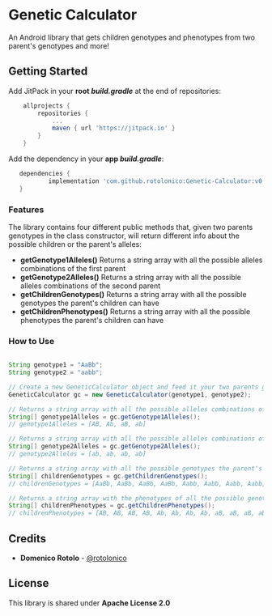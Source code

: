 # Genetic Calculator

An Android library that gets children genotypes and phenotypes from two parent's genotypes and more! 

## Getting Started

Add JitPack in your **root *build.gradle*** at the end of repositories:
```gradle
	allprojects {
		repositories {
			...
			maven { url 'https://jitpack.io' }
		}
	}
 ```
Add the dependency in your **app *build.gradle***:
 ```gradle
 	dependencies {
	        implementation 'com.github.rotolonico:Genetic-Calculator:v0.1'
	}
 ```

### Features

The library contains four different public methods that, given two parents genotypes in the class constructor, will return different info about the possible children or the parent's alleles:

* **getGenotype1Alleles()** Returns a string array with all the possible alleles combinations of the first parent
* **getGenotype2Alleles()** Returns a string array with all the possible alleles combinations of the second parent
* **getChildrenGenotypes()** Returns a string array with all the possible genotypes the parent's children can have
* **getChildrenPhenotypes()** Returns a string array with all the possible phenotypes the parent's children can have

### How to Use

```java

String genotype1 = "AaBb";
String genotype2 = "aabb";

// Create a new GeneticCalculator object and feed it your two parents genotypes
GeneticCalculator gc = new GeneticCalculator(genotype1, genotype2);

// Returns a string array with all the possible alleles combinations of the first parent
String[] genotype1Alleles = gc.getGenotype1Alleles();
// genotype1Alleles = [AB, Ab, aB, ab]

// Returns a string array with all the possible alleles combinations of the second parent
String[] genotype2Alleles = gc.getGenotype2Alleles();
// genotype2Alleles = [ab, ab, ab, ab]

// Returns a string array with all the possible genotypes the parent's children can have
String[] childrenGenotypes = gc.getChildrenGenotypes();
// childrenGenotypes = [AaBb, AaBb, AaBb, AaBb, Aabb, Aabb, Aabb, Aabb, aaBb, aaBb, aaBb, aaBb, aabb, aabb, aabb, aabb]

// Returns a string array with the phenotypes of all the possible genotypes the parent's children can have
String[] childrenPhenotypes = gc.getChildrenPhenotypes();
// childrenPhenotypes = [AB, AB, AB, AB, Ab, Ab, Ab, Ab, aB, aB, aB, aB, ab, ab, ab, ab]

```

## Credits

* **Domenico Rotolo** - [@rotolonico](https://twitter.com/rotolonico)

## License

This library is shared under **Apache License 2.0**
